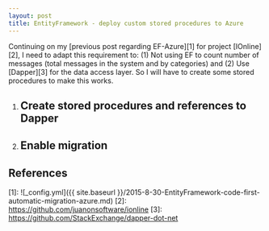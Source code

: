 ```yaml
---
layout: post
title: EntityFramework - deploy custom stored procedures to Azure
---
```


Continuing on my [previous post regarding EF-Azure][1] for project [IOnline][2], I need to adapt
this requirement to: (1) Not using EF to count number of messages (total messages in the system and by categories)
and (2) Use [Dapper][3] for the data access layer. So I will have to create some stored procedures
to make this works.

1. ## Create stored procedures and references to Dapper

2. ## Enable migration


## References

[1]: ![_config.yml]({{ site.baseurl }}/2015-8-30-EntityFramework-code-first-automatic-migration-azure.md)
[2]: https://github.com/juanonsoftware/ionline
[3]: https://github.com/StackExchange/dapper-dot-net